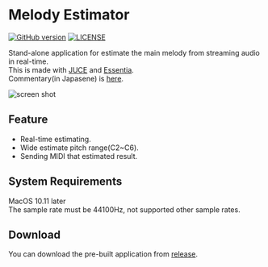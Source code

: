 # Melody Estimator  

[![GitHub version](https://badge.fury.io/gh/AkiyukiOkayasu%2FMelodyEstimator.svg)](https://badge.fury.io/gh/AkiyukiOkayasu%2FMelodyEstimator)
[![LICENSE](https://img.shields.io/github/license/AkiyukiOkayasu/MelodyEstimator)](LICENSE)

Stand-alone application for estimate the main melody from streaming audio in real-time.  
This is made with [JUCE](https://github.com/WeAreROLI/JUCE) and [Essentia](https://github.com/MTG/essentia).  
Commentary(in Japasene) is [here](https://qiita.com/AkiyukiOkayasu/items/7b5a0671cbfc8e704590).  

![screen shot](https://github.com/AkiyukiOkayasu/MelodyEstimator/blob/master/screenshot.png)  

## Feature  
- Real-time estimating.
- Wide estimate pitch range(C2~C6).
- Sending MIDI that estimated result.

## System Requirements    
MacOS 10.11 later  
The sample rate must be 44100Hz, not supported other sample rates.

## Download  
You can download the pre-built application from [release](https://github.com/AkiyukiOkayasu/MelodyEstimator/releases).
